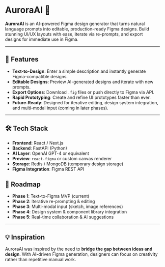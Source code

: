 
# AuroraAI 🚀

**AuroraAI** is an AI-powered Figma design generator that turns natural language prompts into editable, production-ready Figma designs. Build stunning UI/UX layouts with ease, iterate via re-prompts, and export designs for immediate use in Figma.

---

## 🌟 Features

- **Text-to-Design**: Enter a simple description and instantly generate Figma-compatible designs.
- **Editable Designs**: Preview AI-generated designs and iterate with new prompts.
- **Export Options**: Download `.fig` files or push directly to Figma via API.
- **Rapid Prototyping**: Create and refine UI prototypes faster than ever.
- **Future-Ready**: Designed for iterative editing, design system integration, and multi-modal input (coming in later phases).

---

## 🛠 Tech Stack

- **Frontend**: React / Next.js
- **Backend**: FastAPI (Python)
- **AI Layer**: OpenAI GPT-4 or equivalent
- **Preview**: `react-figma` or custom canvas renderer
- **Storage**: Redis / MongoDB (temporary design storage)
- **Figma Integration**: Figma REST API


## 🔮 Roadmap

* **Phase 1**: Text-to-Figma MVP (current)
* **Phase 2**: Iterative re-prompting & editing
* **Phase 3**: Multi-modal input (sketch, image references)
* **Phase 4**: Design system & component library integration
* **Phase 5**: Real-time collaboration & AI suggestions

---

## 💡 Inspiration

AuroraAI was inspired by the need to **bridge the gap between ideas and design**. With AI-driven Figma generation, designers can focus on creativity rather than repetitive manual work.

